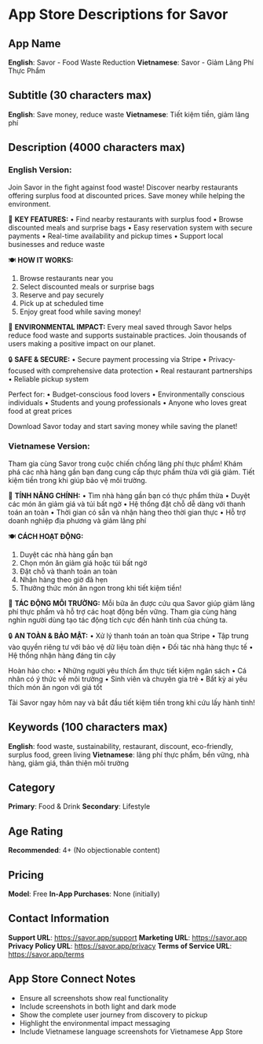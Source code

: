 # App Store Descriptions for Savor

## App Name
**English**: Savor - Food Waste Reduction
**Vietnamese**: Savor - Giảm Lãng Phí Thực Phẩm

## Subtitle (30 characters max)
**English**: Save money, reduce waste
**Vietnamese**: Tiết kiệm tiền, giảm lãng phí

## Description (4000 characters max)

### English Version:
Join Savor in the fight against food waste! Discover nearby restaurants offering surplus food at discounted prices. Save money while helping the environment.

🌱 **KEY FEATURES:**
• Find nearby restaurants with surplus food
• Browse discounted meals and surprise bags
• Easy reservation system with secure payments
• Real-time availability and pickup times
• Support local businesses and reduce waste

🍽️ **HOW IT WORKS:**
1. Browse restaurants near you
2. Select discounted meals or surprise bags
3. Reserve and pay securely
4. Pick up at scheduled time
5. Enjoy great food while saving money!

💚 **ENVIRONMENTAL IMPACT:**
Every meal saved through Savor helps reduce food waste and supports sustainable practices. Join thousands of users making a positive impact on our planet.

🔒 **SAFE & SECURE:**
• Secure payment processing via Stripe
• Privacy-focused with comprehensive data protection
• Real restaurant partnerships
• Reliable pickup system

Perfect for:
• Budget-conscious food lovers
• Environmentally conscious individuals
• Students and young professionals
• Anyone who loves great food at great prices

Download Savor today and start saving money while saving the planet!

### Vietnamese Version:
Tham gia cùng Savor trong cuộc chiến chống lãng phí thực phẩm! Khám phá các nhà hàng gần bạn đang cung cấp thực phẩm thừa với giá giảm. Tiết kiệm tiền trong khi giúp bảo vệ môi trường.

🌱 **TÍNH NĂNG CHÍNH:**
• Tìm nhà hàng gần bạn có thực phẩm thừa
• Duyệt các món ăn giảm giá và túi bất ngờ
• Hệ thống đặt chỗ dễ dàng với thanh toán an toàn
• Thời gian có sẵn và nhận hàng theo thời gian thực
• Hỗ trợ doanh nghiệp địa phương và giảm lãng phí

🍽️ **CÁCH HOẠT ĐỘNG:**
1. Duyệt các nhà hàng gần bạn
2. Chọn món ăn giảm giá hoặc túi bất ngờ
3. Đặt chỗ và thanh toán an toàn
4. Nhận hàng theo giờ đã hẹn
5. Thưởng thức món ăn ngon trong khi tiết kiệm tiền!

💚 **TÁC ĐỘNG MÔI TRƯỜNG:**
Mỗi bữa ăn được cứu qua Savor giúp giảm lãng phí thực phẩm và hỗ trợ các hoạt động bền vững. Tham gia cùng hàng nghìn người dùng tạo tác động tích cực đến hành tinh của chúng ta.

🔒 **AN TOÀN & BẢO MẬT:**
• Xử lý thanh toán an toàn qua Stripe
• Tập trung vào quyền riêng tư với bảo vệ dữ liệu toàn diện
• Đối tác nhà hàng thực tế
• Hệ thống nhận hàng đáng tin cậy

Hoàn hảo cho:
• Những người yêu thích ẩm thực tiết kiệm ngân sách
• Cá nhân có ý thức về môi trường
• Sinh viên và chuyên gia trẻ
• Bất kỳ ai yêu thích món ăn ngon với giá tốt

Tải Savor ngay hôm nay và bắt đầu tiết kiệm tiền trong khi cứu lấy hành tinh!

## Keywords (100 characters max)
**English**: food waste, sustainability, restaurant, discount, eco-friendly, surplus food, green living
**Vietnamese**: lãng phí thực phẩm, bền vững, nhà hàng, giảm giá, thân thiện môi trường

## Category
**Primary**: Food & Drink
**Secondary**: Lifestyle

## Age Rating
**Recommended**: 4+ (No objectionable content)

## Pricing
**Model**: Free
**In-App Purchases**: None (initially)

## Contact Information
**Support URL**: https://savor.app/support
**Marketing URL**: https://savor.app
**Privacy Policy URL**: https://savor.app/privacy
**Terms of Service URL**: https://savor.app/terms

## App Store Connect Notes
- Ensure all screenshots show real functionality
- Include screenshots in both light and dark mode
- Show the complete user journey from discovery to pickup
- Highlight the environmental impact messaging
- Include Vietnamese language screenshots for Vietnamese App Store
